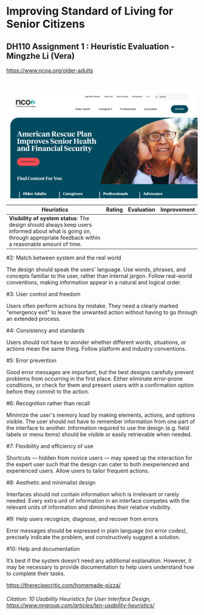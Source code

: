 # Improving Standard of Living for Senior Citizens
## DH110 Assignment 1 : Heuristic Evaluation - Mingzhe Li (Vera)






https://www.ncoa.org/older-adults


<img scr="./images/NCOA.png">

![NCOA](./images/NCOA.png)


| Heuristics | Rating | Evaluation | Improvement |
| ---------- | ------ | ---------- | ----------- |
| **Visibility of system status**: The design should always keep users informed about what is going on, through appropriate feedback within a reasonable amount of time. | 




#2: Match between system and the real world

The design should speak the users' language. Use words, phrases, and concepts familiar to the user, rather than internal jargon. Follow real-world conventions, making information appear in a natural and logical order.

#3: User control and freedom

Users often perform actions by mistake. They need a clearly marked "emergency exit" to leave the unwanted action without having to go through an extended process.

#4: Consistency and standards

Users should not have to wonder whether different words, situations, or actions mean the same thing. Follow platform and industry conventions.

#5: Error prevention

Good error messages are important, but the best designs carefully prevent problems from occurring in the first place. Either eliminate error-prone conditions, or check for them and present users with a confirmation option before they commit to the action.

#6: Recognition rather than recall

Minimize the user's memory load by making elements, actions, and options visible. The user should not have to remember information from one part of the interface to another. Information required to use the design (e.g. field labels or menu items) should be visible or easily retrievable when needed.

#7: Flexibility and efficiency of use

Shortcuts — hidden from novice users — may speed up the interaction for the expert user such that the design can cater to both inexperienced and experienced users. Allow users to tailor frequent actions.

#8: Aesthetic and minimalist design

Interfaces should not contain information which is irrelevant or rarely needed. Every extra unit of information in an interface competes with the relevant units of information and diminishes their relative visibility.

#9: Help users recognize, diagnose, and recover from errors

Error messages should be expressed in plain language (no error codes), precisely indicate the problem, and constructively suggest a solution.


#10: Help and documentation

It’s best if the system doesn’t need any additional explanation. However, it may be necessary to provide documentation to help users understand how to complete their tasks.


https://therecipecritic.com/homemade-pizza/






###### Citation: 10 Usability Heuristics for User Interface Design, https://www.nngroup.com/articles/ten-usability-heuristics/ 
